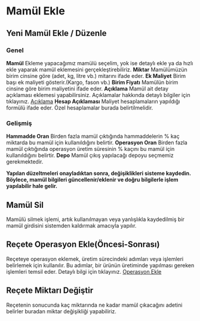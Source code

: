 
# Mamül Ekle 

## Yeni Mamül Ekle / Düzenle

### Genel 

**Mamül** Ekleme yapacağımız mamülü seçelim, yok ise detaylı ekle ya da hızlı ekle yaparak mamül eklemesini gerçekleştirebiliriz.
**Miktar** Mamülümüzün birim cinsine göre (adet, kg, litre vb.) mitarını ifade eder.
**Ek Maliyet** Birim başı ek maliyeti gösterir.(Kargo, fason vb.)
**Birim Fiyatı** Mamülün birim cinsine göre birim maliyetini ifade eder.
**Açıklama** Mamül ait detay açıklaması eklemesi yapabilirsiniz. Açıklamalar hakkında detaylı bilgiler için tıklayınız. [Açıklama](../TemelOzellikler/Aciklama.md)
**Hesap Açıklaması** Maliyet hesaplamaların yapıldığı formülü ifade eder. Özel hesaplamalar burada belirtilmelidir.

### Gelişmiş 

**Hammadde Oran** Birden fazla mamül çıktığında hammaddelerin % kaç miktarda bu mamül için kullanıldığını belirtir.
**Operasyon Oran** Birden fazla mamül çıktığında operasyon üretim süresinin % kaçını bu mamül için kullanıldığını belirtir.
**Depo** Mamül çıkış yapılacağı depoyu seçmemiz gerekmektedir.

**Yapılan düzeltmeleri onayladıktan sonra, değişiklikleri sisteme kaydedin. Böylece, mamül bilgileri güncellenir/eklenir ve doğru bilgilerle işlem yapılabilir hale gelir.**

## Mamül Sil 

Mamülü silmek işlemi, artık kullanılmayan veya yanlışlıkla kaydedilmiş bir mamül girdisini sistemden kaldırmak amacıyla yapılır.

## Reçete Operasyon Ekle(Öncesi-Sonrası)

Reçeteye operasyon eklemek, üretim sürecindeki adımları veya işlemleri belirlemek için kullanılır. 
Bu adımlar, bir ürünün üretiminde yapılması gereken işlemleri temsil eder. 
Detaylı bilgi için tıklayınız. [Operasyon Ekle](../Uretim/OperasyonEkle.md)

## Reçete Miktarı Değiştir

Reçetenin sonucunda kaç miktarında ne kadar mamül çıkacağını adetini belirler buradan miktar değişikliği yapabiliriz.

